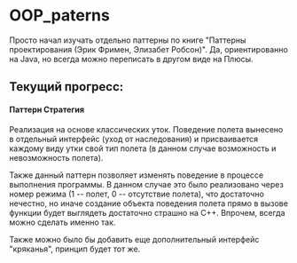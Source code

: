 # OOP_paterns

Просто начал изучать отдельно паттерны по книге "Паттерны проектирования (Эрик Фримен, Элизабет Робсон)". Да, ориентированно на Java, но всегда можно переписать в другом виде на Плюсы.

## Текущий прогресс:

#### Паттерн Стратегия

Реализация на основе классических уток. Поведение полета вынесено в отдельный интерфейс (уход от наследования) и присваивается каждому виду утки свой тип полета (в данном случае возможность и невозможность полета). 

Также данный паттерн позволяет изменять поведение в процессе выполнения программы. В данном случае это было реализовано через номер режима (1 -- полет, 0 -- отсутствие полета), что достаточно нечестно, но иначе создание объекта поведения полета прямо в вызове функции будет выглядеть достаточно страшно на C++. Впрочем, всегда можно сделать именно так.

Также можно было бы добавить еще дополнительный интерфейс "кряканья", принцип будет тот же.
